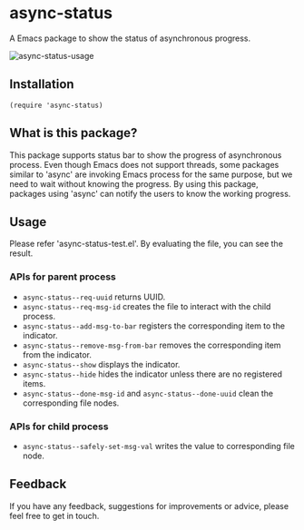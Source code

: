 # async-status
A Emacs package to show the status of asynchronous progress.

![async-status-usage](https://github.com/seokbeomKim/async-status/blob/images/async-status.gif "async-status usage")

## Installation

```
(require 'async-status)
```

## What is this package?

This package supports status bar to show the progress of asynchronous process.
Even though Emacs does not support threads, some packages similar to 'async' are
invoking Emacs process for the same purpose, but we need to wait without knowing
the progress. By using this package, packages using 'async' can notify the users
to know the working progress.

## Usage

Please refer 'async-status-test.el'. By evaluating the file, you can see the
result.

### APIs for parent process

- `async-status--req-uuid` returns UUID. 
- `async-status--req-msg-id` creates the file to interact with the child
  process.
- `async-status--add-msg-to-bar` registers the corresponding item to the
  indicator.
- `async-status--remove-msg-from-bar` removes the corresponding item from the
  indicator.
- `async-status--show` displays the indicator.
- `async-status--hide` hides the indicator unless there are no registered items.
- `async-status--done-msg-id` and `async-status--done-uuid` clean the
  corresponding file nodes.

### APIs for child process

- `async-status--safely-set-msg-val` writes the value to corresponding file
  node.

## Feedback

If you have any feedback, suggestions for improvements or advice, please feel
free to get in touch. 
